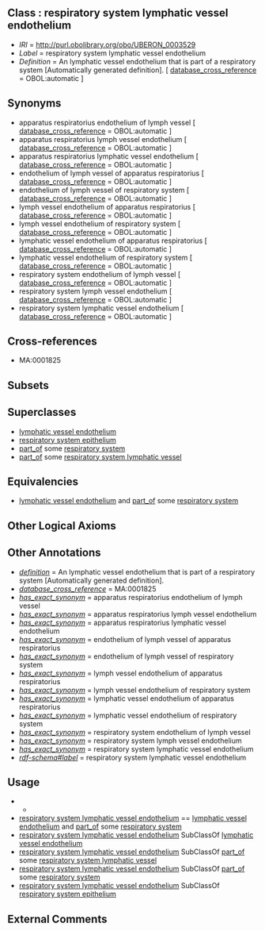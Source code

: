 
## Class : respiratory system lymphatic vessel endothelium

 * *IRI* = http://purl.obolibrary.org/obo/UBERON_0003529
 * *Label* = respiratory system lymphatic vessel endothelium
 * *Definition* = An lymphatic vessel endothelium that is part of a respiratory system [Automatically generated definition]. [ [database_cross_reference](../../ef/oboInOwl#hasDbXref.md) = OBOL:automatic ]

## Synonyms

 * apparatus respiratorius endothelium of lymph vessel [ [database_cross_reference](../../ef/oboInOwl#hasDbXref.md) = OBOL:automatic ]
 * apparatus respiratorius lymph vessel endothelium [ [database_cross_reference](../../ef/oboInOwl#hasDbXref.md) = OBOL:automatic ]
 * apparatus respiratorius lymphatic vessel endothelium [ [database_cross_reference](../../ef/oboInOwl#hasDbXref.md) = OBOL:automatic ]
 * endothelium of lymph vessel of apparatus respiratorius [ [database_cross_reference](../../ef/oboInOwl#hasDbXref.md) = OBOL:automatic ]
 * endothelium of lymph vessel of respiratory system [ [database_cross_reference](../../ef/oboInOwl#hasDbXref.md) = OBOL:automatic ]
 * lymph vessel endothelium of apparatus respiratorius [ [database_cross_reference](../../ef/oboInOwl#hasDbXref.md) = OBOL:automatic ]
 * lymph vessel endothelium of respiratory system [ [database_cross_reference](../../ef/oboInOwl#hasDbXref.md) = OBOL:automatic ]
 * lymphatic vessel endothelium of apparatus respiratorius [ [database_cross_reference](../../ef/oboInOwl#hasDbXref.md) = OBOL:automatic ]
 * lymphatic vessel endothelium of respiratory system [ [database_cross_reference](../../ef/oboInOwl#hasDbXref.md) = OBOL:automatic ]
 * respiratory system endothelium of lymph vessel [ [database_cross_reference](../../ef/oboInOwl#hasDbXref.md) = OBOL:automatic ]
 * respiratory system lymph vessel endothelium [ [database_cross_reference](../../ef/oboInOwl#hasDbXref.md) = OBOL:automatic ]
 * respiratory system lymphatic vessel endothelium [ [database_cross_reference](../../ef/oboInOwl#hasDbXref.md) = OBOL:automatic ]

## Cross-references

 * MA:0001825

## Subsets


## Superclasses

 * [lymphatic vessel endothelium](../../UBERON/42/UBERON_0002042.md)
 * [respiratory system epithelium](../../UBERON/07/UBERON_0004807.md)
 * [part_of](../../BFO/50/BFO_0000050.md) some [respiratory system](../../UBERON/04/UBERON_0001004.md)
 * [part_of](../../BFO/50/BFO_0000050.md) some [respiratory system lymphatic vessel](../../UBERON/56/UBERON_0003456.md)

## Equivalencies

 * [lymphatic vessel endothelium](../../UBERON/42/UBERON_0002042.md) and [part_of](../../BFO/50/BFO_0000050.md) some [respiratory system](../../UBERON/04/UBERON_0001004.md)

## Other Logical Axioms


## Other Annotations

 * *[definition](../../IAO/15/IAO_0000115.md)* = An lymphatic vessel endothelium that is part of a respiratory system [Automatically generated definition].
 * *[database_cross_reference](../../ef/oboInOwl#hasDbXref.md)* = MA:0001825
 * *[has_exact_synonym](../../ym/oboInOwl#hasExactSynonym.md)* = apparatus respiratorius endothelium of lymph vessel
 * *[has_exact_synonym](../../ym/oboInOwl#hasExactSynonym.md)* = apparatus respiratorius lymph vessel endothelium
 * *[has_exact_synonym](../../ym/oboInOwl#hasExactSynonym.md)* = apparatus respiratorius lymphatic vessel endothelium
 * *[has_exact_synonym](../../ym/oboInOwl#hasExactSynonym.md)* = endothelium of lymph vessel of apparatus respiratorius
 * *[has_exact_synonym](../../ym/oboInOwl#hasExactSynonym.md)* = endothelium of lymph vessel of respiratory system
 * *[has_exact_synonym](../../ym/oboInOwl#hasExactSynonym.md)* = lymph vessel endothelium of apparatus respiratorius
 * *[has_exact_synonym](../../ym/oboInOwl#hasExactSynonym.md)* = lymph vessel endothelium of respiratory system
 * *[has_exact_synonym](../../ym/oboInOwl#hasExactSynonym.md)* = lymphatic vessel endothelium of apparatus respiratorius
 * *[has_exact_synonym](../../ym/oboInOwl#hasExactSynonym.md)* = lymphatic vessel endothelium of respiratory system
 * *[has_exact_synonym](../../ym/oboInOwl#hasExactSynonym.md)* = respiratory system endothelium of lymph vessel
 * *[has_exact_synonym](../../ym/oboInOwl#hasExactSynonym.md)* = respiratory system lymph vessel endothelium
 * *[has_exact_synonym](../../ym/oboInOwl#hasExactSynonym.md)* = respiratory system lymphatic vessel endothelium
 * *[rdf-schema#label](../../el/rdf-schema#label.md)* = respiratory system lymphatic vessel endothelium

## Usage

 * -
 * [respiratory system lymphatic vessel endothelium](../../UBERON/29/UBERON_0003529.md) == [lymphatic vessel endothelium](../../UBERON/42/UBERON_0002042.md) and [part_of](../../BFO/50/BFO_0000050.md) some [respiratory system](../../UBERON/04/UBERON_0001004.md)
 * [respiratory system lymphatic vessel endothelium](../../UBERON/29/UBERON_0003529.md) SubClassOf [lymphatic vessel endothelium](../../UBERON/42/UBERON_0002042.md)
 * [respiratory system lymphatic vessel endothelium](../../UBERON/29/UBERON_0003529.md) SubClassOf [part_of](../../BFO/50/BFO_0000050.md) some [respiratory system lymphatic vessel](../../UBERON/56/UBERON_0003456.md)
 * [respiratory system lymphatic vessel endothelium](../../UBERON/29/UBERON_0003529.md) SubClassOf [part_of](../../BFO/50/BFO_0000050.md) some [respiratory system](../../UBERON/04/UBERON_0001004.md)
 * [respiratory system lymphatic vessel endothelium](../../UBERON/29/UBERON_0003529.md) SubClassOf [respiratory system epithelium](../../UBERON/07/UBERON_0004807.md)

## External Comments

